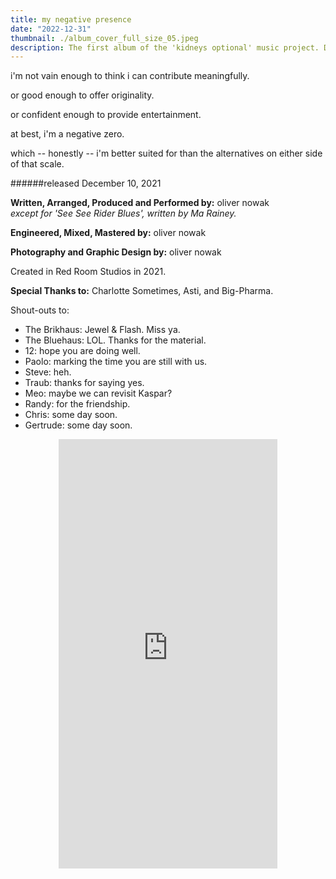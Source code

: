```yaml
---
title: my negative presence
date: "2022-12-31"
thumbnail: ./album_cover_full_size_05.jpeg
description: The first album of the 'kidneys optional' music project. Drawing on influences ranging from barrelhouse blues, jump blues, boogie woogie and old-skool WaxTrax-era industrial, the album weaves a rich tapestry of piano-based instrumentals that evoke a bygone era while updating it for the 21st century.
---
```


i'm not vain enough to think i can contribute meaningfully.

or good enough to offer originality.

or confident enough to provide entertainment.

at best, i'm a negative zero.

which -- honestly -- i'm better suited for than the alternatives on either side of that scale.

######released December 10, 2021

**Written, Arranged, Produced and Performed by:** oliver nowak</br>
_except for 'See See Rider Blues', written by Ma Rainey._

**Engineered, Mixed, Mastered by:** oliver nowak

**Photography and Graphic Design by:** oliver nowak

Created in Red Room Studios in 2021.

**Special Thanks to:** Charlotte Sometimes, Asti, and Big-Pharma.

Shout-outs to:

- The Brikhaus: Jewel & Flash. Miss ya.
- The Bluehaus: LOL. Thanks for the material.
- 12: hope you are doing well.
- Paolo: marking the time you are still with us.
- Steve: heh.
- Traub: thanks for saying yes.
- Meo: maybe we can revisit Kaspar?
- Randy: for the friendship.
- Chris: some day soon.
- Gertrude: some day soon.

<div style="display: flex; align-items: center; justify-content: center">
    <iframe style="border: 0; width: 350px; height: 687px;" src="https://bandcamp.com/EmbeddedPlayer/album=1638186639/size=large/bgcol=ffffff/linkcol=0687f5/transparent=true/" seamless><a href="https://kidneys-optional.bandcamp.com/album/my-negative-presence">my negative presence by kidneys optional</a></iframe>
</div>
